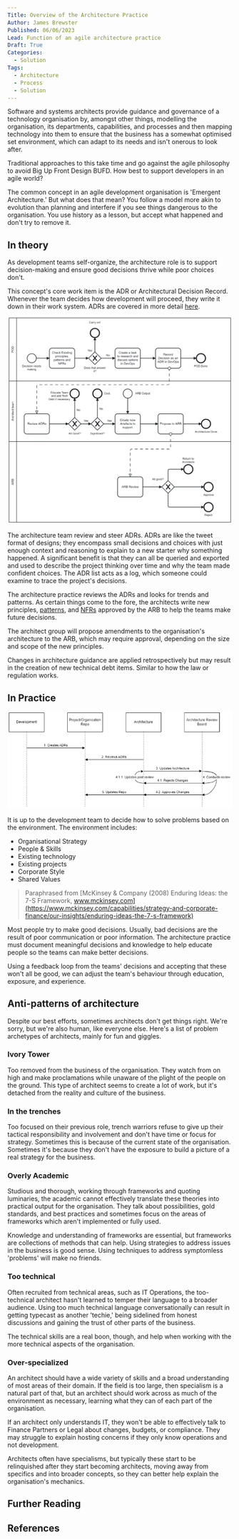 ```yaml
---
Title: Overview of the Architecture Practice
Author: James Brewster
Published: 06/06/2023
Lead: Function of an agile architecture practice
Draft: True
Categories:
  - Solution
Tags:
  - Architecture
  - Process
  - Solution
---
```

Software and systems architects provide guidance and governance of a technology organisation by, amongst other things, modelling the organisation, its departments, capabilities, and processes and then mapping technology into them to ensure that the business has a somewhat optimised set environment, which can adapt to its needs and isn't onerous to look after.

Traditional approaches to this take time and go against the agile philosophy to avoid Big Up Front Design BUFD. How best to support developers in an agile world?

The common concept in an agile development organisation is 'Emergent Architecture.' But what does that mean? You follow a model more akin to evolution than planning and interfere if you see things dangerous to the organisation. You use history as a lesson, but accept what happened and don't try to remove it.

## In theory

As development teams self-organize, the architecture role is to support decision-making and ensure good decisions thrive while poor choices don't.

This concept's core work item is the ADR or Architectural Decision Record. Whenever the team decides how development will proceed, they write it down in their work system. ADRs are covered in more detail [here](xref:architecture-decision-records).

![Architecture Process - BPMN](../../media/architecture-process-bpmn.png)

The architecture team review and steer ADRs. ADRs are like the tweet format of designs; they encompass small decisions and choices with just enough context and reasoning to explain to a new starter why something happened. A significant benefit is that they can all be queried and exported and used to describe the project thinking over time and why the team made confident choices. The ADR list acts as a log, which someone could examine to trace the project's decisions.

The architecture practice reviews the ADRs and looks for trends and patterns. As certain things come to the fore, the architects write new principles, [patterns](xref:patterns), and [NFRs](xref:nfrs) approved by the ARB to help the teams make future decisions.

The architect group will propose amendments to the organisation's architecture to the ARB, which may require approval, depending on the size and scope of the new principles.

Changes in architecture guidance are applied retrospectively but may result in the creation of new technical debt items. Similar to how the law or regulation works.

## In Practice

![Architecture Process - Sequence](../../media/architecture-process-sequence-diagram.png)

It is up to the development team to decide how to solve problems based on the environment. The environment includes:

* Organisational Strategy
* People & Skills
* Existing technology
* Existing projects
* Corporate Style
* Shared Values

> Paraphrased from [McKinsey & Company (2008) Enduring Ideas: the 7-S Framework, www.mckinsey.com](https://www.mckinsey.com/capabilities/strategy-and-corporate-finance/our-insights/enduring-ideas-the-7-s-framework)

Most people try to make good decisions. Usually, bad decisions are the result of poor communication or poor information. The architecture practice must document meaningful decisions and knowledge to help educate people so the teams can make better decisions.

Using a feedback loop from the teams' decisions and accepting that these won't all be good, we can adjust the team's behaviour through education, exposure, and experience.

## Anti-patterns of architecture

Despite our best efforts, sometimes architects don't get things right. We're sorry, but we're also human, like everyone else. Here's a list of problem archetypes of architects, mainly for fun and giggles.

### Ivory Tower

Too removed from the business of the organisation. They watch from on high and make proclamations while unaware of the plight of the people on the ground. This type of architect seems to create a lot of work, but it's detached from the reality and culture of the business.

### In the trenches

Too focused on their previous role, trench warriors refuse to give up their tactical responsibility and involvement and don't have time or focus for strategy. Sometimes this is because of the current state of the organisation. Sometimes it's because they don't have the exposure to build a picture of a real strategy for the business.

### Overly Academic

Studious and thorough, working through frameworks and quoting luminaries, the academic cannot effectively translate these theories into practical output for the organisation. They talk about possibilities, gold standards, and best practices and sometimes focus on the areas of frameworks which aren't implemented or fully used.

Knowledge and understanding of frameworks are essential, but frameworks are collections of methods that can help. Using strategies to address issues in the business is good sense. Using techniques to address symptomless 'problems' will make no friends.

### Too technical

Often recruited from technical areas, such as IT Operations, the too-technical architect hasn't learned to temper their language to a broader audience. Using too much technical language conversationally can result in getting typecast as another 'techie,' being sidelined from honest discussions and gaining the trust of other parts of the business.

The technical skills are a real boon, though, and help when working with the more technical aspects of the organisation.

### Over-specialized

An architect should have a wide variety of skills and a broad understanding of most areas of their domain. If the field is too large, then specialism is a natural part of that, but an architect should work across as much of the environment as necessary, learning what they can of each part of the organisation.

If an architect only understands IT, they won't be able to effectively talk to Finance Partners or Legal about changes, budgets, or compliance. They may struggle to explain hosting concerns if they only know operations and not development.

Architects often have specialisms, but typically these start to be relinquished after they start becoming architects, moving away from specifics and into broader concepts, so they can better help explain the organisation's mechanics.

## Further Reading

## References
